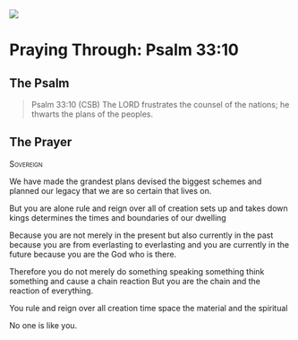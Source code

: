 <img class="intro-left" style="margin-top:10px" src="/images/art-paris-psalter.jpg">

# Praying Through: Psalm 33:10

<p style="clear:both;">

## The Psalm

>Psalm 33:10 (CSB)   The LORD frustrates the counsel of the nations; he thwarts the plans of the peoples.

## The Prayer

<div style="font-variant: small-caps;">Sovereign</div>


We have made the grandest plans
  devised the biggest schemes
  and planned our legacy
  that we are so certain that lives on.

But you are alone
  rule and reign over all of creation
  sets up and takes down kings
  determines the times and boundaries of our dwelling

Because you are not merely in the present
  but also currently in the past
  because you are from everlasting to everlasting
  and you are currently in the future
  because you are the God who is there.

Therefore
  you do not merely do something
  speaking something
  think something
  and cause a chain reaction
  But you are the chain
  and the reaction
  of everything.

You rule and reign 
  over all creation
  time
  space
  the material
  and the spiritual

No one is like you.
